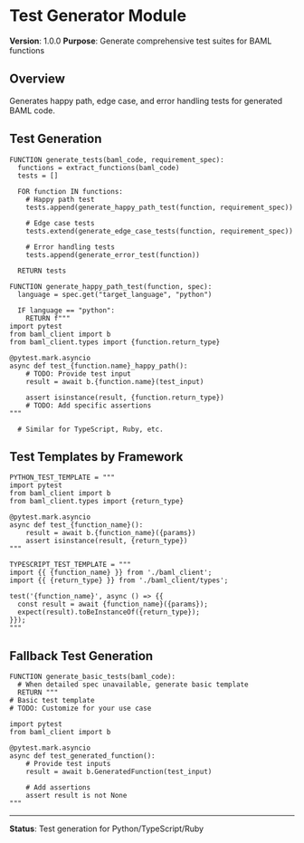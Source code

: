# Test Generator Module

**Version**: 1.0.0
**Purpose**: Generate comprehensive test suites for BAML functions

## Overview

Generates happy path, edge case, and error handling tests for generated BAML code.

## Test Generation

```
FUNCTION generate_tests(baml_code, requirement_spec):
  functions = extract_functions(baml_code)
  tests = []

  FOR function IN functions:
    # Happy path test
    tests.append(generate_happy_path_test(function, requirement_spec))

    # Edge case tests
    tests.extend(generate_edge_case_tests(function, requirement_spec))

    # Error handling tests
    tests.append(generate_error_test(function))

  RETURN tests

FUNCTION generate_happy_path_test(function, spec):
  language = spec.get("target_language", "python")

  IF language == "python":
    RETURN f"""
import pytest
from baml_client import b
from baml_client.types import {function.return_type}

@pytest.mark.asyncio
async def test_{function.name}_happy_path():
    # TODO: Provide test input
    result = await b.{function.name}(test_input)

    assert isinstance(result, {function.return_type})
    # TODO: Add specific assertions
"""

  # Similar for TypeScript, Ruby, etc.
```

## Test Templates by Framework

```
PYTHON_TEST_TEMPLATE = """
import pytest
from baml_client import b
from baml_client.types import {return_type}

@pytest.mark.asyncio
async def test_{function_name}():
    result = await b.{function_name}({params})
    assert isinstance(result, {return_type})
"""

TYPESCRIPT_TEST_TEMPLATE = """
import {{ {function_name} }} from './baml_client';
import {{ {return_type} }} from './baml_client/types';

test('{function_name}', async () => {{
  const result = await {function_name}({params});
  expect(result).toBeInstanceOf({return_type});
}});
"""
```

## Fallback Test Generation

```
FUNCTION generate_basic_tests(baml_code):
  # When detailed spec unavailable, generate basic template
  RETURN """
# Basic test template
# TODO: Customize for your use case

import pytest
from baml_client import b

@pytest.mark.asyncio
async def test_generated_function():
    # Provide test inputs
    result = await b.GeneratedFunction(test_input)

    # Add assertions
    assert result is not None
"""
```

---

**Status**: Test generation for Python/TypeScript/Ruby
